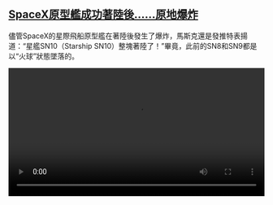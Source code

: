 <!--1614862529000-->
[SpaceX原型艦成功著陸後……原地爆炸](https://www.dw.com/zh/SpaceX%E5%8E%9F%E5%9E%8B%E8%89%A6%E6%88%90%E5%8A%9F%E8%91%97%E9%99%B8%E5%BE%8C%E2%80%A6%E2%80%A6%E5%8E%9F%E5%9C%B0%E7%88%86%E7%82%B8/a-56771005)
------

<p>儘管SpaceX的星際飛船原型艦在著陸後發生了爆炸，馬斯克還是發推特表揚道：“星艦SN10（Starship SN10）整塊著陸了！”畢竟，此前的SN8和SN9都是以“火球”狀態墜落的。</small></p><video src="https://tvdownloaddw-a.akamaihd.net/dwtv_video/flv/vdt_zh/2021/bchi210304_001_3ba97bchi_210304_spacex_sd_sor.mp4" controls style="width:100%"></video>
